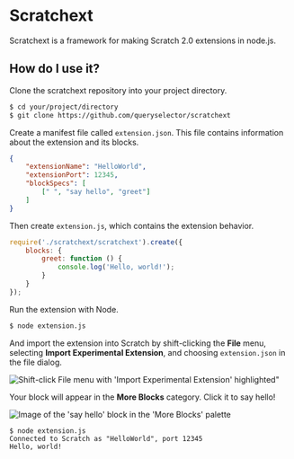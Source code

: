 # Scratchext

Scratchext is a framework for making Scratch 2.0 extensions in node.js.

## How do I use it?

Clone the scratchext repository into your project directory.

```sh
$ cd your/project/directory
$ git clone https://github.com/queryselector/scratchext
```

Create a manifest file called `extension.json`. This file contains information about the extension and its blocks.

```json
{
    "extensionName": "HelloWorld",
    "extensionPort": 12345,
    "blockSpecs": [
        [" ", "say hello", "greet"]
    ]
}
```

Then create `extension.js`, which contains the extension behavior.

```js
require('./scratchext/scratchext').create({
    blocks: {
        greet: function () {
            console.log('Hello, world!');
        }
    }
});
```

Run the extension with Node.

```sh
$ node extension.js
```

And import the extension into Scratch by shift-clicking the **File** menu, selecting **Import Experimental Extension**, and choosing `extension.json` in the file dialog.

![Shift-click File menu with 'Import Experimental Extension' highlighted"](http://scratch.mit.edu/internalapi/asset/0a21c83d286a59ad7f0408fd8296eb82.png/get/)

Your block will appear in the **More Blocks** category. Click it to say hello!

![Image of the 'say hello' block in the 'More Blocks' palette](http://scratch.mit.edu/internalapi/asset/65a2b074d530f905ccb840853d06842d.png/get/)

```
$ node extension.js
Connected to Scratch as "HelloWorld", port 12345
Hello, world!
```
